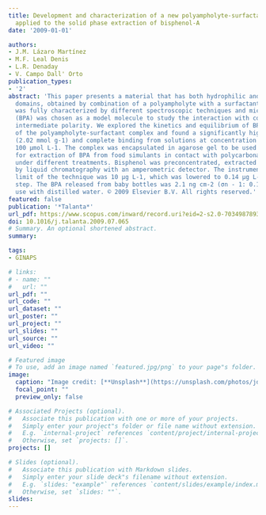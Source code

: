 ```yaml
---
title: Development and characterization of a new polyampholyte-surfactant complex
  applied to the solid phase extraction of bisphenol-A
date: '2009-01-01'

authors:
- J.M. Lázaro Martínez
- M.F. Leal Denis
- L.R. Denaday
- V. Campo Dall' Orto
publication_types:
- '2'
abstract: 'This paper presents a material that has both hydrophilic and hydrophobic
  domains, obtained by combination of a polyampholyte with a surfactant. This material
  was fully characterized by different spectroscopic techniques and microscopy. Bisphenol-A
  (BPA) was chosen as a model molecule to study the interaction with compounds of
  intermediate polarity. We explored the kinetics and equilibrium of BPA on the surface
  of the polyampholyte-surfactant complex and found a significantly high loading capacity
  (2.02 mmol g-1) and complete binding from solutions at concentration levels below
  100 μmol L-1. The complex was encapsulated in agarose gel to be used as solid phase
  for extraction of BPA from food simulants in contact with polycarbonate bottles
  under different treatments. Bisphenol was preconcentrated, extracted and analysed
  by liquid chromatography with an amperometric detector. The instrumental detection
  limit of the technique was 10 μg L-1, which was lowered to 0.14 μg L-1 by the preconcentration
  step. The BPA released from baby bottles was 2.1 ng cm-2 (σn - 1: 0.1) in the first
  use with distilled water. © 2009 Elsevier B.V. All rights reserved.'
featured: false
publication: '*Talanta*'
url_pdf: https://www.scopus.com/inward/record.uri?eid=2-s2.0-70349878934&doi=10.1016%2fj.talanta.2009.07.065&partnerID=40&md5=78b98ec0aee703d706ceb5be3f674b5c
doi: 10.1016/j.talanta.2009.07.065
# Summary. An optional shortened abstract.
summary: 

tags:
- GINAPS

# links:
# - name: ""
#   url: ""
url_pdf: ""
url_code: ""
url_dataset: ""
url_poster: ""
url_project: ""
url_slides: ""
url_source: ""
url_video: ""

# Featured image
# To use, add an image named `featured.jpg/png` to your page"s folder. 
image:
  caption: "Image credit: [**Unsplash**](https://unsplash.com/photos/jdD8gXaTZsc)"
  focal_point: ""
  preview_only: false

# Associated Projects (optional).
#   Associate this publication with one or more of your projects.
#   Simply enter your project"s folder or file name without extension.
#   E.g. `internal-project` references `content/project/internal-project/index.md`.
#   Otherwise, set `projects: []`.
projects: []

# Slides (optional).
#   Associate this publication with Markdown slides.
#   Simply enter your slide deck"s filename without extension.
#   E.g. `slides: "example"` references `content/slides/example/index.md`.
#   Otherwise, set `slides: ""`.
slides:
---
```


